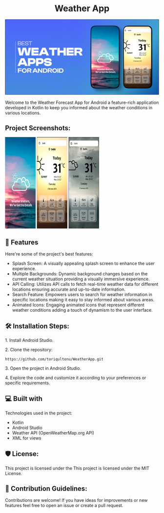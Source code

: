 <h1 align="center" id="title">Weather App</h1>

<p align="center"><img src="https://raw.githubusercontent.com/toriqultonu/WeatherApp/master/project_ss/weatherbanner.png" alt="project-image"></p>

<p id="description">Welcome to the Weather Forecast App for Android a feature-rich application developed in Kotlin to keep you informed about the weather conditions in various locations.</p>

<h2>Project Screenshots:</h2>

<img src="https://raw.githubusercontent.com/toriqultonu/WeatherApp/master/project_ss/first.PNG" alt="project-screenshot" width="100" height="300/">

<img src="https://raw.githubusercontent.com/toriqultonu/WeatherApp/master/project_ss/second.PNG" alt="project-screenshot" width="100" height="300/">

<img src="https://raw.githubusercontent.com/toriqultonu/WeatherApp/master/project_ss/third.PNG" alt="project-screenshot" width="100" height="300/">

  
  
<h2>🧐 Features</h2>

Here're some of the project's best features:

*   Splash Screen: A visually appealing splash screen to enhance the user experience.
*   Multiple Backgrounds: Dynamic background changes based on the current weather situation providing a visually immersive experience.
*   API Calling: Utilizes API calls to fetch real-time weather data for different locations ensuring accurate and up-to-date information.
*   Search Feature: Empowers users to search for weather information in specific locations making it easy to stay informed about various areas.
*   Animated Icons: Engaging animated icons that represent different weather conditions adding a touch of dynamism to the user interface.

<h2>🛠️ Installation Steps:</h2>

<p>1. Install Android Studio.</p>

<p>2. Clone the repository:</p>

```
https://github.com/toriqultonu/WeatherApp.git
```

<p>3. Open the project in Android Studio.</p>

<p>4. Explore the code and customize it according to your preferences or specific requirements.</p>



  
  
<h2>💻 Built with</h2>

Technologies used in the project:

*   Kotlin
*   Android Studio
*   Weather API (OpenWeatherMap.org API)
*   XML for views

<h2>🛡️ License:</h2>

This project is licensed under the This project is licensed under the MIT License.

<h2>🍰 Contribution Guidelines:</h2>

Contributions are welcome! If you have ideas for improvements or new features feel free to open an issue or create a pull request.
